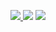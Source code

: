 <a href="https://discord.gg/2k25CPVM" target="_blank"><img src="https://img.shields.io/badge/Discord-7289DA?style=for-the-badge&logo=discord&logoColor=white" target="_blank">  </a>
<img src="https://github-readme-stats.vercel.app/api?username=axyst" />
<img src="https://github-readme-stats.vercel.app/api/top-langs/?username=axyst&layout=compact" />
